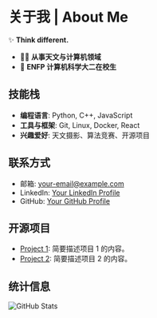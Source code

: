 <!-- 设置标题 -->
# 关于我 | About Me

<!-- 添加图标和简短描述 -->
✨ **Think different.**

<!-- 使用列表格式列出信息 -->
- 👨‍💻 **从事天文与计算机领域**  
- 🌱 **ENFP 计算机科学大二在校生**

<!-- 可选：添加更多内容 -->
## 技能栈
- **编程语言**: Python, C++, JavaScript
- **工具与框架**: Git, Linux, Docker, React
- **兴趣爱好**: 天文摄影、算法竞赛、开源项目

## 联系方式
- 邮箱: your-email@example.com
- LinkedIn: [Your LinkedIn Profile](https://www.linkedin.com/in/your-profile/) 
- GitHub: [Your GitHub Profile](https://github.com/your-username) 

## 开源项目
- [Project 1](https://github.com/your-username/project-1):  简要描述项目 1 的内容。
- [Project 2](https://github.com/your-username/project-2):  简要描述项目 2 的内容。

## 统计信息
<!-- 使用 GitHub Stats 或其他统计工具的 Badge -->
![GitHub Stats](https://github-readme-stats.vercel.app/api?username=your-username&show_icons=true&theme=dark)
